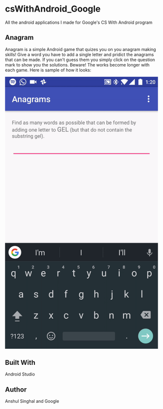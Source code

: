 # csWithAndroid_Google
All the android applications I made for Google's CS With Android program

## Anagram
Anagram is a simple Android game that quizes you on you anagram making skills!
Give a word you have to add a single letter and pridict the anagrams that can be made. If you can't guess them you simply click on the question mark to show you the solutions.
Beware! The works become longer with each game.
Here is sample of how it looks:

![Anagram GIF](https://github.com/af4ro/csWithAndroid_Google/blob/master/Anagram/anagram.gif)


## Built With
Android Studio

## Author

Anshul Singhal and Google
